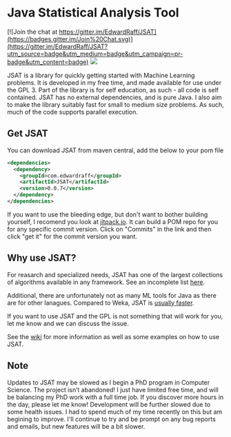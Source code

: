 # Java Statistical Analysis Tool

[![Join the chat at https://gitter.im/EdwardRaff/JSAT](https://badges.gitter.im/Join%20Chat.svg)](https://gitter.im/EdwardRaff/JSAT?utm_source=badge&utm_medium=badge&utm_campaign=pr-badge&utm_content=badge) <a href='https://travis-ci.org/EdwardRaff/JSAT/builds'><img src='https://travis-ci.org/EdwardRaff/JSAT.svg?branch=master'></a>


JSAT is a library for quickly getting started with Machine Learning problems. It is developed in my free time, and made available for use under the GPL 3. Part of the library is for self education, as such - all code is self contained. JSAT has no external dependencies, and is pure Java. I also aim to make the library suitably fast for small to medium size problems. As such, much of the code supports parallel execution.

## Get JSAT

You can download JSAT from maven central, add the below to your pom file

```xml
<dependencies>
  <dependency>
    <groupId>com.edwardraff</groupId>
    <artifactId>JSAT</artifactId>
    <version>0.0.7</version>
  </dependency>
</dependencies>
```

If you want to use the bleeding edge, but don't want to bother building yourself, I recomend you look at [jitpack.io](https://jitpack.io/#EdwardRaff/JSAT). It can build a POM repo for you for any specific commit version. Click on "Commits" in the link and then click "get it" for the commit version you want. 

## Why use JSAT? 

For reasarch and specialized needs, JSAT has one of the largest collections of algorithms available in any framework. See an incomplete list [here](https://github.com/EdwardRaff/JSAT/wiki/Algorithms). 

Additional, there are unfortunately not as many ML tools for Java as there are for other lanagues. Compared to Weka, JSAT is [usually faster](http://jsatml.blogspot.com/2015/03/jsat-vs-weka-on-mnist.html). 

If you want to use JSAT and the GPL is not something that will work for you, let me know and we can discuss the issue.

See the [wiki](https://github.com/EdwardRaff/JSAT/wiki) for more information as well as some examples on how to use JSAT. 

## Note

Updates to JSAT may be slowed as I begin a PhD program in Computer Science. The project isn’t abandoned! I just have limited free time, and will be balancing my PhD work with a full time job. If you discover more hours in the day, please let me know! Development will be further slowed due to some health issues. I had to spend much of my time recently on this but am begining to improve. I'll continue to try and be prompt on any bug reports and emails, but new features will be a bit slower. 


